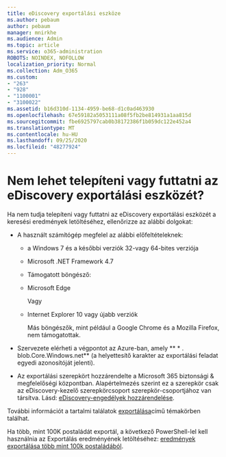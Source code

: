 ```yaml
---
title: eDiscovery exportálási eszköze
ms.author: pebaum
author: pebaum
manager: mnirkhe
ms.audience: Admin
ms.topic: article
ms.service: o365-administration
ROBOTS: NOINDEX, NOFOLLOW
localization_priority: Normal
ms.collection: Adm_O365
ms.custom:
- "263"
- "928"
- "1100001"
- "3100022"
ms.assetid: b16d310d-1134-4959-be68-d1c0ad463930
ms.openlocfilehash: 67e59182a5053111a08f5fb2be814931a1aa815d
ms.sourcegitcommit: fbe6925797cab0b38172386f1b059dc122e452a4
ms.translationtype: MT
ms.contentlocale: hu-HU
ms.lasthandoff: 09/25/2020
ms.locfileid: "48277924"
---
```

# <a name="cant-install-or-run-the-ediscovery-export-tool"></a>Nem lehet telepíteni vagy futtatni az eDiscovery exportálási eszközét?

Ha nem tudja telepíteni vagy futtatni az eDiscovery exportálási eszközét a keresési eredmények letöltéséhez, ellenőrizze az alábbi dolgokat:
  
- A használt számítógép megfelel az alábbi előfeltételeknek:

  - a Windows 7 és a későbbi verziók 32-vagy 64-bites verziója

  - Microsoft .NET Framework 4.7

  - Támogatott böngésző:

  - Microsoft Edge

    Vagy

  - Internet Explorer 10 vagy újabb verziók

    Más böngészők, mint például a Google Chrome és a Mozilla Firefox, nem támogatottak.

- Szervezete elérheti a végpontot az Azure-ban, amely ** \* . blob.Core.Windows.net** (a helyettesítő karakter az exportálási feladat egyedi azonosítóját jelenti).

- Az exportálási szerepkört hozzárendelte a Microsoft 365 biztonsági &amp; megfelelőségi központban. Alapértelmezés szerint ez a szerepkör csak az eDiscovery-kezelő szerepkörcsoport szerepkör-csoportjához van társítva. Lásd: [eDiscovery-engedélyek hozzárendelése](https://docs.microsoft.com/microsoft-365/compliance/assign-ediscovery-permissions).

További információt a tartalmi találatok [exportálása](https://docs.microsoft.com/microsoft-365/compliance/export-search-results)című témakörben találhat.

Ha több, mint 100K postaládát exportál, a következő PowerShell-lel kell használnia az Exportálás eredményének letöltéséhez:  [eredmények exportálása több mint 100k postaládából](https://docs.microsoft.com/microsoft-365/compliance/export-search-results?view=o365-worldwide%23exporting-results-from-more-than-100000-mailboxes).
